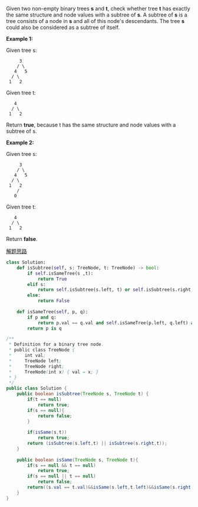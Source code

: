Given two non-empty binary trees **s** and **t**, check whether tree **t** has exactly the same structure and node values with a subtree of **s**. A subtree of **s** is a tree consists of a node in **s** and all of this node's descendants. The tree **s** could also be considered as a subtree of itself.

**Example 1:**

Given tree s:

```
     3
    / \
   4   5
  / \
 1   2
```

Given tree t:
```
   4 
  / \
 1   2
```

Return **true**, because t has the same structure and node values with a subtree of s.

**Example 2:**

Given tree s:
```
     3
    / \
   4   5
  / \
 1   2
    /
   0
```

Given tree t:
```
   4
  / \
 1   2
```

Return **false**.

[解题思路](http://www.cnblogs.com/grandyang/p/6828687.html)

```python
class Solution:
    def isSubtree(self, s: TreeNode, t: TreeNode) -> bool:
        if self.isSameTree(s ,t):
            return True
        elif s:
            return self.isSubtree(s.left, t) or self.isSubtree(s.right, t)
        else:
            return False
        
    def isSameTree(self, p, q):
        if p and q:
            return p.val == q.val and self.isSameTree(p.left, q.left) and self.isSameTree(p.right, q.right)
        return p is q
```        
        
```java
/**
 * Definition for a binary tree node.
 * public class TreeNode {
 *     int val;
 *     TreeNode left;
 *     TreeNode right;
 *     TreeNode(int x) { val = x; }
 * }
 */
public class Solution {
    public boolean isSubtree(TreeNode s, TreeNode t) {
        if(t == null)
            return true;
        if(s == null){
            return false;
        }
        
        if(isSame(s,t))
            return true;
        return (isSubtree(s.left,t) || isSubtree(s.right,t));
    }
    
    public boolean isSame(TreeNode s, TreeNode t){
        if(s == null && t == null)
            return true;
        if(s == null || t == null)
            return false;
        return((s.val == t.val)&&isSame(s.left,t.left)&&isSame(s.right,t.right));
    }
}
```
